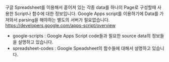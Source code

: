 구글 Spreadsheet를 이용해서 흩어져 있는 각종 data를 하나의 Page로 구성할때 사용한 Script나 함수에 대한 정보입니다.
Google Apps script를 이용하기에 Data를 가져와서 parsing을 해야하는 별도의 서버가 필요없습니다.
https://developers.google.com/apps-script/overview

- google-scripts : Google Apps Script code들과 필요한 source data의 정보들을 설명하고 있습니다.
- spreadsheet-codes : Google Speadsheet의 함수들에 대해서 설명하고 있습니다.
